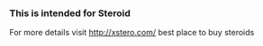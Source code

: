 ### This is intended for Steroid
For more details visit http://xstero.com/
best place to buy steroids

